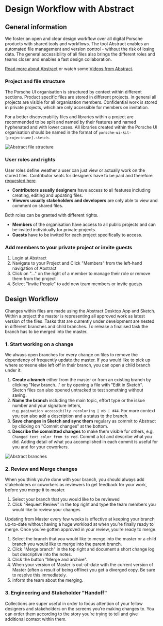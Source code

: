 # Design Workflow with Abstract

## General information 
We foster an open and clear design workflow over all digital Porsche products with shared tools and workflows. The tool Abstract enables an automated file management and version control - without the risk of losing data. The general accessibility of all files also brings the different roles and teams closer and enables a fast design collaboration.

[Read more about Abstract](https://www.goabstract.com/how-it-works/) or watch some [Videos from Abstract](https://vimeo.com/goabstract).

### Project and file structure
The Porsche UI organisation is structured by context within different sections. Product specific files are stored in different projects. In general all projects are visible for all organisation members. Confidential work is stored in private projects, which are only accessible for members on invitation.

For a better discoverability files and libraries within a project are recommended to be split and named by their features and named hyphenated and with lower cases. All libraries created within the Porsche UI organisation should be named in the format of `porsche-ui-kit-[projectname].sketch`.

![Abstract file structure](assets/storefront/design/abstract-filestructure.png)

### User roles and rights
User roles define weather a user can just view or actually work on the stored files. Contributor seats for designers have to be paid and therefore [requested here](http://eepurl.com/gnOIXD).
- **Contributors usually designers** have access to all features including creating, editing and updating files.
- **Viewers usually stakeholders and developers** are only able to view and comment on shared files.

Both roles can be granted with different rights. 
- **Members** of the organisation have access to all public projects and can be invited individually for private projects.
- **Guests** have to be invited for each project specifically to access.

### Add members to your private project or invite guests
1. Login at Abstract
2. Navigate to your Project and Click "Members" from the left-hand navigation of Abstract
3. Click on "..." on the right of a member to manage their role or remove them from the project
4. Select "Invite People" to add new team members or invite guests

## Design Workflow
Changes within files are made using the Abstract Desktop App and Sketch. Within a project the master is representing all approved work as latest version of the files. Tasks that are currently under development are nested in different branches and child branches. To release a finalised task the branch has to be merged into the master.

### 1. Start working on a change
We always open branches for every change on files to remove the dependency of frequently update the master. If you would like to pick up where someone else left off in their branch, you can open a child branch under it.

1. **Create a branch** either from the master or from an existing branch by clicking "New branch..." or by opening a file with "Edit in Sketch". Sketch files can also opened untracked to test something without saving.
2. **Name the branch** including the main topic, effort type or the issue number and your signature letters,  
e.g. `pagination accessibilty recoloring | mb | #44`. For more context you can also add a description and a status to the branch.
4. **Save changes in Sketch and sync them** regulary as commit to Abstract by clicking on "Commit changes" at the bottom. 
5. **Describe the committed changes** to make them visible for others, e.g. `Changed text color from to red`. Commit a lot and describe what you did. Adding detail of what you accomplished in each commit is useful for you and for your coworkers.

![Abstract branches](assets/storefront/design/abstract-branches.png)

### 2. Review and Merge changes
When you think you’re done with your branch, you should always add stakeholders or coworkers as reviewers to get feedback for your work, before you merge it to master.

1. Select your branch that you would like to be reviewed
2. Click "Request Review" in the top right and type the team members you would like to review your changes

Updating from Master every few weeks is effective at keeping your branch up-to-date without having a huge workload at when you’re finally ready to merge. Once you’ve gotten approved in your review, you’re ready to merge.

1. Select the branch that you would like to merge into the master or a child branch you would like to merge into the parent branch.
2. Click "Merge branch" in the top right and document a short change log but descriptive into the notes.
3. Click the button "Merge and archive".
4. When your version of Master is out-of-date with the current version of Master (often a result of being offline) you get a diverged copy. Be sure to resolve this immediately.
5. Inform the team about the merging.

### 3. Engineering and Stakeholder "Handoff"
Collections are super useful in order to focus attention of your fellow designers and stakeholders on the screens you’re making changes to. You can order them according to the story you’re trying to tell and give additional context within them.
